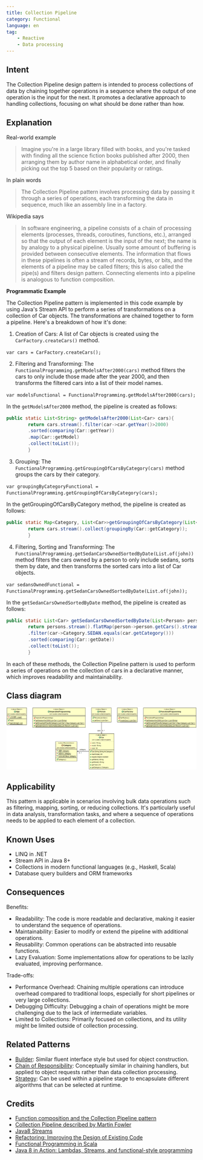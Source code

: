 ```yaml
---
title: Collection Pipeline
category: Functional
language: en
tag:
    - Reactive
    - Data processing
---
```


## Intent

The Collection Pipeline design pattern is intended to process collections of data by chaining together operations in a sequence where the output of one operation is the input for the next. It promotes a declarative approach to handling collections, focusing on what should be done rather than how.

## Explanation

Real-world example

> Imagine you're in a large library filled with books, and you're tasked with finding all the science fiction books published after 2000, then arranging them by author name in alphabetical order, and finally picking out the top 5 based on their popularity or ratings.

In plain words

> The Collection Pipeline pattern involves processing data by passing it through a series of operations, each transforming the data in sequence, much like an assembly line in a factory.

Wikipedia says

> In software engineering, a pipeline consists of a chain of processing elements (processes, threads, coroutines, functions, etc.), arranged so that the output of each element is the input of the next; the name is by analogy to a physical pipeline. Usually some amount of buffering is provided between consecutive elements. The information that flows in these pipelines is often a stream of records, bytes, or bits, and the elements of a pipeline may be called filters; this is also called the pipe(s) and filters design pattern. Connecting elements into a pipeline is analogous to function composition.

**Programmatic Example**

The Collection Pipeline pattern is implemented in this code example by using Java's Stream API to perform a series of transformations on a collection of Car objects. The transformations are chained together to form a pipeline. Here's a breakdown of how it's done:

1. Creation of Cars: A list of Car objects is created using the `CarFactory.createCars()` method.

`var cars = CarFactory.createCars();`

2. Filtering and Transforming: The `FunctionalProgramming.getModelsAfter2000(cars)` method filters the cars to only include those made after the year 2000, and then transforms the filtered cars into a list of their model names.

`var modelsFunctional = FunctionalProgramming.getModelsAfter2000(cars);`

In the `getModelsAfter2000` method, the pipeline is created as follows:

```java
public static List<String> getModelsAfter2000(List<Car> cars){
        return cars.stream().filter(car->car.getYear()>2000)
        .sorted(comparing(Car::getYear))
        .map(Car::getModel)
        .collect(toList());
        }
```

3. Grouping: The `FunctionalProgramming.getGroupingOfCarsByCategory(cars)` method groups the cars by their category.

`var groupingByCategoryFunctional = FunctionalProgramming.getGroupingOfCarsByCategory(cars);`

In the getGroupingOfCarsByCategory method, the pipeline is created as follows:

```java
public static Map<Category, List<Car>>getGroupingOfCarsByCategory(List<Car> cars){
        return cars.stream().collect(groupingBy(Car::getCategory));
        }
```

4. Filtering, Sorting and Transforming: The `FunctionalProgramming.getSedanCarsOwnedSortedByDate(List.of(john))` method filters the cars owned by a person to only include sedans, sorts them by date, and then transforms the sorted cars into a list of Car objects.

`var sedansOwnedFunctional = FunctionalProgramming.getSedanCarsOwnedSortedByDate(List.of(john));`

In the `getSedanCarsOwnedSortedByDate` method, the pipeline is created as follows:

```java
public static List<Car> getSedanCarsOwnedSortedByDate(List<Person> persons){
        return persons.stream().flatMap(person->person.getCars().stream())
        .filter(car->Category.SEDAN.equals(car.getCategory()))
        .sorted(comparing(Car::getDate))
        .collect(toList());
        }
```

In each of these methods, the Collection Pipeline pattern is used to perform a series of operations on the collection of cars in a declarative manner, which improves readability and maintainability.

## Class diagram

![alt text](./etc/collection-pipeline.png "Collection Pipeline")

## Applicability

This pattern is applicable in scenarios involving bulk data operations such as filtering, mapping, sorting, or reducing collections. It's particularly useful in data analysis, transformation tasks, and where a sequence of operations needs to be applied to each element of a collection.

## Known Uses

* LINQ in .NET
* Stream API in Java 8+
* Collections in modern functional languages (e.g., Haskell, Scala)
* Database query builders and ORM frameworks

## Consequences

Benefits:

* Readability: The code is more readable and declarative, making it easier to understand the sequence of operations.
* Maintainability: Easier to modify or extend the pipeline with additional operations.
* Reusability: Common operations can be abstracted into reusable functions.
* Lazy Evaluation: Some implementations allow for operations to be lazily evaluated, improving performance.

Trade-offs:

* Performance Overhead: Chaining multiple operations can introduce overhead compared to traditional loops, especially for short pipelines or very large collections.
* Debugging Difficulty: Debugging a chain of operations might be more challenging due to the lack of intermediate variables.
* Limited to Collections: Primarily focused on collections, and its utility might be limited outside of collection processing.

## Related Patterns

* [Builder](https://java-design-patterns.com/patterns/builder/): Similar fluent interface style but used for object construction.
* [Chain of Responsibility](https://java-design-patterns.com/patterns/chain-of-responsibility/): Conceptually similar in chaining handlers, but applied to object requests rather than data collection processing.
* [Strategy](https://java-design-patterns.com/patterns/strategy/): Can be used within a pipeline stage to encapsulate different algorithms that can be selected at runtime.

## Credits

* [Function composition and the Collection Pipeline pattern](https://www.ibm.com/developerworks/library/j-java8idioms2/index.html)
* [Collection Pipeline described by Martin Fowler](https://martinfowler.com/articles/collection-pipeline/)
* [Java8 Streams](https://docs.oracle.com/javase/8/docs/api/java/util/stream/package-summary.html)
* [Refactoring: Improving the Design of Existing Code](https://amzn.to/3VDMWDO)
* [Functional Programming in Scala](https://amzn.to/4cEo6K2)
* [Java 8 in Action: Lambdas, Streams, and functional-style programming](https://amzn.to/3THp4wy)
